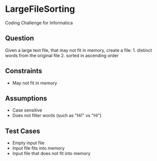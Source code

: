 # LargeFileSorting
Coding Challenge for Informatica

## Question
Given a large text file, that may not fit in memory, create a file:
    1. distinct words from the original file
    2. sorted in ascending order

## Constraints
- May not fit in memory

## Assumptions
- Case sensitive
- Does not filter words (such as "Hi!" vs "Hi")

## Test Cases
- Empty input file
- Input file fits into memory
- Input file that does not fit into memory
